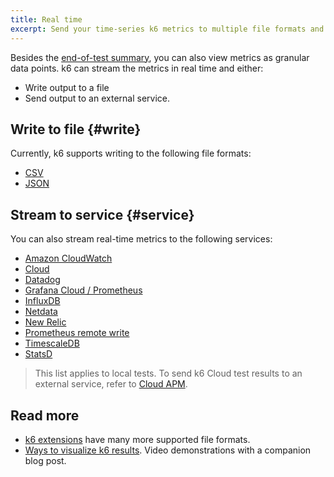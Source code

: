 ```yaml
---
title: Real time
excerpt: Send your time-series k6 metrics to multiple file formats and services
---
```


Besides the [end-of-test summary](/results-output/end-of-test), you can also view metrics as granular data points.
k6 can stream the metrics in real time and either:
- Write output to a file
- Send output to an external service.


## Write to file {#write}

Currently, k6 supports writing to the following file formats:

<Glossary>

- [CSV](/results-output/real-time/csv)
- [JSON](/results-output/real-time/json)

</Glossary>


## Stream to service {#service}

You can also stream real-time metrics to the following services:

<Glossary>

- [Amazon CloudWatch](/results-output/real-time/amazon-cloudwatch)
- [Cloud](/results-output/real-time/cloud)
- [Datadog](/results-output/real-time/datadog)
- [Grafana Cloud / Prometheus](/results-output/real-time/grafana-cloud)
- [InfluxDB](/results-output/real-time/influxdb-grafana)
- [Netdata](/results-output/real-time/netdata)
- [New Relic](/results-output/real-time/new-relic)
- [Prometheus remote write](/results-output/real-time/prometheus-remote-write)
- [TimescaleDB](/results-output/real-time/timescaledb)
- [StatsD](/results-output/real-time/statsd)

</Glossary>

> This list applies to local tests. To send k6 Cloud test results to an external service, refer to
[Cloud APM](/cloud/integrations/cloud-apm/).


## Read more

- [k6 extensions](/extensions/get-started/explore) have many more supported file formats.
- [Ways to visualize k6 results](https://k6.io/blog/ways-to-visualize-k6-results/). Video demonstrations with a companion blog post.

